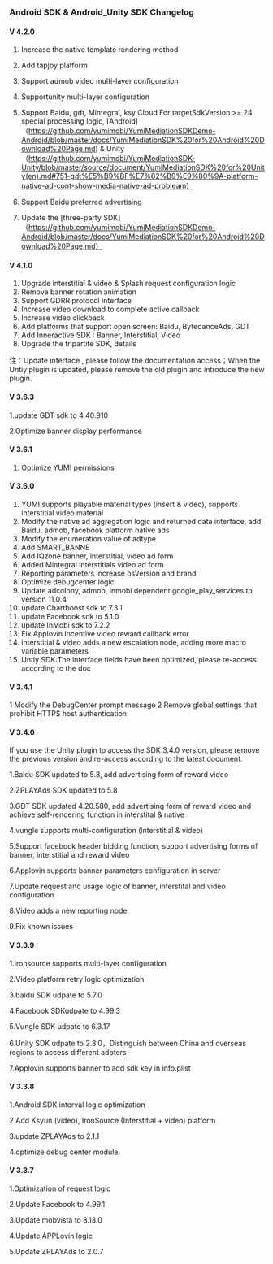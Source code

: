 ###  Android SDK & Android_Unity SDK Changelog

#### V 4.2.0

1. Increase the native template rendering method

2. Add tapjoy platform

3. Support admob video multi-layer configuration

4. Supportunity multi-layer configuration

5. Support Baidu, gdt, Mintegral, ksy Cloud For targetSdkVersion >= 24 special processing logic, [Android]（https://github.com/yumimobi/YumiMediationSDKDemo-Android/blob/master/docs/YumiMediationSDK%20for%20Android%20Download%20Page.md) & Unity（https://github.com/yumimobi/YumiMediationSDK-Unity/blob/master/source/document/YumiMediationSDK%20for%20Unity(en).md#751-gdt%E5%B9%BF%E7%82%B9%E9%80%9A-platform-native-ad-cont-show-media-native-ad-probleam）

6. Support Baidu preferred advertising

7. Update the [three-party SDK]（https://github.com/yumimobi/YumiMediationSDKDemo-Android/blob/master/docs/YumiMediationSDK%20for%20Android%20Download%20Page.md）

#### V 4.1.0

1. Upgrade interstitial & video & Splash request configuration logic
2. Remove banner rotation animation
3. Support GDRR protocol interface
4. Increase video download to complete active callback
5. Increase video clickback
6. Add platforms that support open screen: Baidu, BytedanceAds, GDT
7. Add  Inneractive SDK : Banner, Interstitial, Video
8. Upgrade the tripartite SDK, details 

注：Update  interface , please follow the documentation access；When the Untiy plugin is updated, please remove the old plugin and introduce the new plugin.


#### V 3.6.3

1.update GDT sdk to 4.40.910 

2.Optimize banner display performance

####  V 3.6.1

1. Optimize YUMI permissions

####  V 3.6.0

1. YUMI supports playable material types (insert & video), supports interstitial video material
2. Modify the native ad aggregation logic and returned data interface, add Baidu, admob, facebook platform native ads
3. Modify the enumeration value of adtype
4. Add SMART_BANNE
5. Add IQzone banner, interstitial, video ad form
6. Added Mintegral interstitials video ad form
7. Reporting parameters increase osVersion and brand
8. Optimize debugcenter logic
9. Update adcolony, admob, inmobi dependent google_play_services to version 11.0.4
10. update Chartboost sdk to 7.3.1
11. update Facebook sdk to 5.1.0
12. update InMobi sdk to 7.2.2
13. Fix Applovin incentive video reward callback error
14. interstitial & video adds a new escalation node, adding more macro variable parameters
15. Untiy SDK:The interface fields have been optimized, please re-access according to the doc

####  V 3.4.1
1 Modify the DebugCenter prompt message
2 Remove global settings that prohibit HTTPS host authentication

#### V 3.4.0

If you use the Unity plugin to access the SDK 3.4.0 version, please remove the previous version and re-access according to the latest document.

1.Baidu SDK updated to 5.8, add advertising form of reward video

2.ZPLAYAds SDK updated to 5.8

3.GDT SDK updated 4.20.580, add advertising form of reward video and achieve self-rendering function in interstital & native

4.vungle supports multi-configuration (interstitial & video)

5.Support facebook header bidding function, support advertising forms of banner, interstitial and reward video

6.Applovin supports banner parameters configuration in server 

7.Update request and usage logic of banner, interstital and video configuration

8.Video adds a new reporting node

9.Fix known issues


#### V 3.3.9

1.Ironsource supports multi-layer configuration

2.Video platform retry logic optimization

3.baidu SDK udpate to 5.7.0

4.Facebook SDKudpate to 4.99.3

5.Vungle SDK udpate to 6.3.17

6.Unity SDK udpate to 2.3.0，Distinguish between China and overseas regions to access different adpters

7.Applovin supports banner to add sdk key in info.plist


#### V 3.3.8

1.Android SDK interval logic optimization

2.Add  Ksyun (video), IronSource (Interstitial + video) platform

3.update ZPLAYAds to 2.1.1

4.optimize debug center module.

#### V 3.3.7
1.Optimization of request logic

2.Update Facebook to 4.99.1

3.Update mobvista to 8.13.0

4.Update APPLovin logic

5.Update ZPLAYAds to 2.0.7

